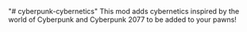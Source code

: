 "# cyberpunk-cybernetics" 
This mod adds cybernetics inspired by the world of Cyberpunk and Cyberpunk 2077 to be added to your pawns!
